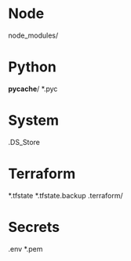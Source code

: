 # Node
node_modules/

# Python
__pycache__/
*.pyc

# System
.DS_Store

# Terraform
*.tfstate
*.tfstate.backup
.terraform/

# Secrets
.env
*.pem

